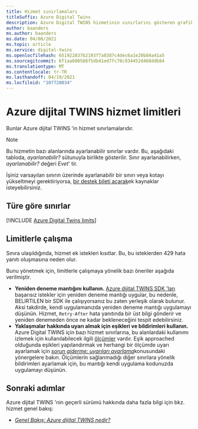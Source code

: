 ```yaml
---
title: Hizmet sınırlamaları
titleSuffix: Azure Digital Twins
description: Azure Digital TWINS hizmetinin sınırlarını gösteren grafik.
author: baanders
ms.author: baanders
ms.date: 04/08/2021
ms.topic: article
ms.service: digital-twins
ms.openlocfilehash: 651922837b2193f7a8387c4dec6a1e20b84a41a5
ms.sourcegitcommit: 6f1aa680588f5db41ed7fc78c934452d468ddb84
ms.translationtype: MT
ms.contentlocale: tr-TR
ms.lasthandoff: 04/19/2021
ms.locfileid: "107728034"
---
```

# <a name="azure-digital-twins-service-limits"></a>Azure dijital TWINS hizmet limitleri

Bunlar Azure dijital TWINS 'in hizmet sınırlamalarıdır.

> [!NOTE]
> Bu hizmetin bazı alanlarında ayarlanabilir sınırlar vardır. Bu, aşağıdaki tabloda, *ayarlanabilir?* sütunuyla birlikte gösterilir. Sınır ayarlanabilirken, *ayarlanabilir?* değeri *Evet*' tir.
>
> İşiniz varsayılan sınırın üzerinde ayarlanabilir bir sınırı veya kotayı yükseltmeyi gerektiriyorsa, [bir destek bileti açarak](https://ms.portal.azure.com/#blade/Microsoft_Azure_Support/HelpAndSupportBlade/newsupportrequest)ek kaynaklar isteyebilirsiniz.

## <a name="limits-by-type"></a>Türe göre sınırlar

[!INCLUDE [Azure Digital Twins limits](../../includes/digital-twins-limits.md)]

## <a name="working-with-limits"></a>Limitlerle çalışma

Sınıra ulaşıldığında, hizmet ek istekleri kısıtlar. Bu, bu isteklerden 429 hata yanıtı oluşmasına neden olur.

Bunu yönetmek için, limitlerle çalışmaya yönelik bazı öneriler aşağıda verilmiştir.
* **Yeniden deneme mantığını kullanın.** [Azure dijital TWINS SDK 'ları](how-to-use-apis-sdks.md) başarısız istekler için yeniden deneme mantığı uygular, bu nedenle, BELIRTILEN bir SDK ile çalışıyorsanız bu zaten yerleşik olarak bulunur. Aksi takdirde, kendi uygulamanızda yeniden deneme mantığı uygulamayı düşünün. Hizmet, `Retry-After` hata yanıtında bir üst bilgi gönderir ve yeniden denemeden önce ne kadar bekleneceğini tespit edebilirsiniz.
* **Yaklaşmalar hakkında uyarı almak için eşikleri ve bildirimleri kullanın.** Azure Digital TWINS için bazı hizmet sınırlarına, bu alanlardaki kullanımı izlemek için kullanılabilecek ilgili [ölçümler](troubleshoot-metrics.md) vardır. Eşik approached olduğunda eşikleri yapılandırmak ve herhangi bir ölçümde uyarı ayarlamak için [*sorun giderme: uyarıları ayarlama*](troubleshoot-alerts.md)konusundaki yönergelere bakın. Ölçümlerin sağlanmadığı diğer sınırlara yönelik bildirimleri ayarlamak için, bu mantığı kendi uygulama kodunuzda uygulamayı düşünün.

## <a name="next-steps"></a>Sonraki adımlar

Azure dijital TWINS 'nin geçerli sürümü hakkında daha fazla bilgi için bkz. hizmet genel bakış:
* [*Genel Bakış: Azure dijital TWINS nedir?*](overview.md)

